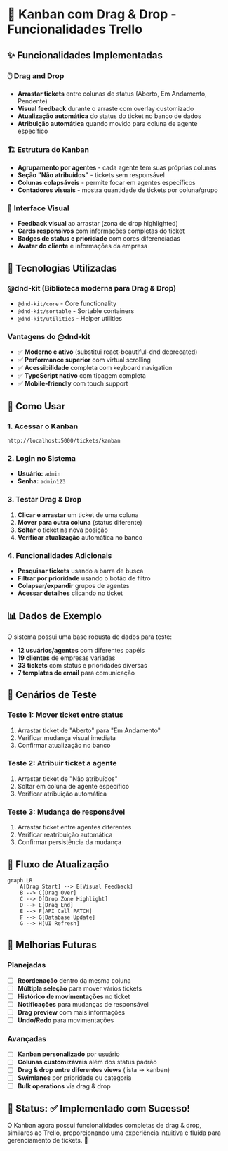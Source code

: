 # 🎯 Kanban com Drag & Drop - Funcionalidades Trello

## ✨ **Funcionalidades Implementadas**

### 🖱️ **Drag and Drop**
- **Arrastar tickets** entre colunas de status (Aberto, Em Andamento, Pendente)
- **Visual feedback** durante o arraste com overlay customizado
- **Atualização automática** do status do ticket no banco de dados
- **Atribuição automática** quando movido para coluna de agente específico

### 🏗️ **Estrutura do Kanban**
- **Agrupamento por agentes** - cada agente tem suas próprias colunas
- **Seção "Não atribuídos"** - tickets sem responsável
- **Colunas colapsáveis** - permite focar em agentes específicos
- **Contadores visuais** - mostra quantidade de tickets por coluna/grupo

### 🎨 **Interface Visual**
- **Feedback visual** ao arrastar (zona de drop highlighted)
- **Cards responsivos** com informações completas do ticket
- **Badges de status e prioridade** com cores diferenciadas
- **Avatar do cliente** e informações da empresa

## 🔧 **Tecnologias Utilizadas**

### **@dnd-kit** (Biblioteca moderna para Drag & Drop)
- `@dnd-kit/core` - Core functionality
- `@dnd-kit/sortable` - Sortable containers
- `@dnd-kit/utilities` - Helper utilities

### **Vantagens do @dnd-kit**
- ✅ **Moderno e ativo** (substitui react-beautiful-dnd deprecated)
- ✅ **Performance superior** com virtual scrolling
- ✅ **Acessibilidade** completa com keyboard navigation
- ✅ **TypeScript nativo** com tipagem completa
- ✅ **Mobile-friendly** com touch support

## 🚀 **Como Usar**

### **1. Acessar o Kanban**
```
http://localhost:5000/tickets/kanban
```

### **2. Login no Sistema**
- **Usuário:** `admin`
- **Senha:** `admin123`

### **3. Testar Drag & Drop**
1. **Clicar e arrastar** um ticket de uma coluna
2. **Mover para outra coluna** (status diferente)
3. **Soltar** o ticket na nova posição
4. **Verificar atualização** automática no banco

### **4. Funcionalidades Adicionais**
- **Pesquisar tickets** usando a barra de busca
- **Filtrar por prioridade** usando o botão de filtro
- **Colapsar/expandir** grupos de agentes
- **Acessar detalhes** clicando no ticket

## 📊 **Dados de Exemplo**

O sistema possui uma base robusta de dados para teste:
- **12 usuários/agentes** com diferentes papéis
- **19 clientes** de empresas variadas
- **33 tickets** com status e prioridades diversas
- **7 templates de email** para comunicação

## 🎯 **Cenários de Teste**

### **Teste 1: Mover ticket entre status**
1. Arrastar ticket de "Aberto" para "Em Andamento"
2. Verificar mudança visual imediata
3. Confirmar atualização no banco

### **Teste 2: Atribuir ticket a agente**
1. Arrastar ticket de "Não atribuídos"
2. Soltar em coluna de agente específico
3. Verificar atribuição automática

### **Teste 3: Mudança de responsável**
1. Arrastar ticket entre agentes diferentes
2. Verificar reatribuição automática
3. Confirmar persistência da mudança

## 🔄 **Fluxo de Atualização**

```mermaid
graph LR
    A[Drag Start] --> B[Visual Feedback]
    B --> C[Drag Over]
    C --> D[Drop Zone Highlight]
    D --> E[Drag End]
    E --> F[API Call PATCH]
    F --> G[Database Update]
    G --> H[UI Refresh]
```

## 🌟 **Melhorias Futuras**

### **Planejadas**
- [ ] **Reordenação** dentro da mesma coluna
- [ ] **Múltipla seleção** para mover vários tickets
- [ ] **Histórico de movimentações** no ticket
- [ ] **Notificações** para mudanças de responsável
- [ ] **Drag preview** com mais informações
- [ ] **Undo/Redo** para movimentações

### **Avançadas**
- [ ] **Kanban personalizado** por usuário
- [ ] **Colunas customizáveis** além dos status padrão
- [ ] **Drag & drop entre diferentes views** (lista → kanban)
- [ ] **Swimlanes** por prioridade ou categoria
- [ ] **Bulk operations** via drag & drop

## 🎉 **Status: ✅ Implementado com Sucesso!**

O Kanban agora possui funcionalidades completas de drag & drop, similares ao Trello, proporcionando uma experiência intuitiva e fluida para gerenciamento de tickets. 🚀
